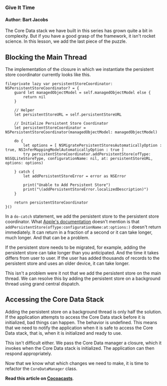### Give It Time

#### Author: Bart Jacobs

The Core Data stack we have built in this series has grown quite a bit in complexity. But if you have a good grasp of the framework, it isn't rocket science. In this lesson, we add the last piece of the puzzle.

## Blocking the Main Thread

The implementation of the closure in which we instantiate the persistent store coordinator currently looks like this.

```language-swift
fileprivate lazy var persistentStoreCoordinator: NSPersistentStoreCoordinator? = {
    guard let managedObjectModel = self.managedObjectModel else {
        return nil
    }

    // Helper
    let persistentStoreURL = self.persistentStoreURL

    // Initialize Persistent Store Coordinator
    let persistentStoreCoordinator = NSPersistentStoreCoordinator(managedObjectModel: managedObjectModel)

    do {
        let options = [ NSMigratePersistentStoresAutomaticallyOption : true, NSInferMappingModelAutomaticallyOption : true ]
        try persistentStoreCoordinator.addPersistentStore(ofType: NSSQLiteStoreType, configurationName: nil, at: persistentStoreURL, options: options)

    } catch {
        let addPersistentStoreError = error as NSError

        print("Unable to Add Persistent Store")
        print("\(addPersistentStoreError.localizedDescription)")
    }

    return persistentStoreCoordinator
}()
```

In a `do-catch` statement, we add the persistent store to the persistent store coordinator. What [Apple's documentation](https://developer.apple.com/reference/coredata/nspersistentstorecoordinator/1468860-addpersistentstore) doesn't mention is that `addPersistentStore(ofType:configurationName:at:options:)` doesn't return immediately. It can return in a fraction of a second or it can take longer, much longer. And that can be a problem.

If the persistent store needs to be migrated, for example, adding the persistent store can take longer than you anticipated. And the time it takes differs from user to user. If the user has added thousands of records to the persistent store and uses an older device, it can take longer.

This isn't a problem were it not that we add the persistent store on the main thread. We can resolve this by adding the persistent store on a background thread using grand central dispatch.

## Accessing the Core Data Stack

Adding the persistent store on a background thread is only half the solution. If the application attempts to access the Core Data stack before it is initialized, bad things can happen. The behavior is undefined. This means that we need to notify the application when it is safe to access the Core Data stack, that is, when it is initialized and ready to use.

This isn't difficult either. We pass the Core Data manager a closure, which it invokes when the Core Data stack is initialized. The application can then respond appropriately.

Now that we know what which changes we need to make, it is time to refactor the `CoreDataManager` class.

**Read this article on [Cocoacasts](https://cocoacasts.com/give-it-time/)**.
